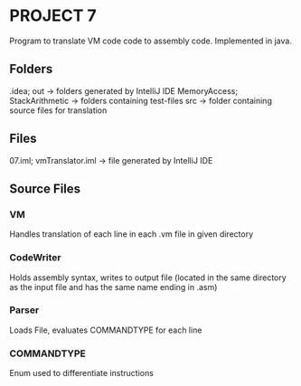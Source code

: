 # PROJECT 7
Program to translate VM code code to assembly code.
Implemented in java.
## Folders
.idea; out $\to$ folders generated by IntelliJ IDE
MemoryAccess; StackArithmetic $\to$ folders containing test-files
src $\to$ folder containing source files for translation
## Files
07.iml; vmTranslator.iml $\to$ file generated by IntelliJ IDE

## Source Files
### VM
Handles translation of each line in each .vm file in given directory
### CodeWriter
Holds assembly syntax, writes to output file (located in the same directory as the input file and has the same name ending in .asm)
### Parser
Loads File, evaluates COMMANDTYPE for each line
### COMMANDTYPE
Enum used to differentiate instructions